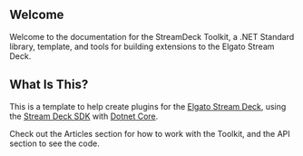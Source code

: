 ## Welcome

Welcome to the documentation for the StreamDeck Toolkit, a .NET Standard library, template, and tools for building extensions to the Elgato Stream Deck.

## What Is This?

This is a template to help create plugins for the [Elgato Stream Deck][Stream Deck], using the [Stream Deck SDK][] with [Dotnet Core][].

Check out the Articles section for how to work with the Toolkit, and the API section to see the code. 

<!-- Reference Links -->

[Dotnet Core]: https://dotnet.microsoft.com/ "Free, cross-platform application framework"
[Stream Deck]: https://www.elgato.com/gaming/stream-deck/ "Elgato's Stream Deck product page"
[Stream Deck SDK]: https://developer.elgato.com/documentation/stream-deck "Elgato's Stream Deck SDK documentation and reference site"
